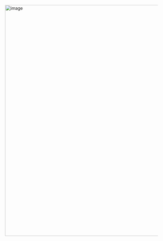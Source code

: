 <img width="762" alt="image" src="https://github.com/MadhuKashyap/DBConcepts/assets/40714383/1654e70e-2668-4b21-8f1a-6ebdd4152ac2">
